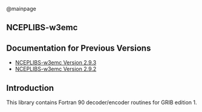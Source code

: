 @mainpage

## NCEPLIBS-w3emc

## Documentation for Previous Versions

* [NCEPLIBS-w3emc Version 2.9.3](ver-2.9.3/index.html)
* [NCEPLIBS-w3emc Version 2.9.2](ver-2.9.2/index.html)

## Introduction

This library contains Fortran 90 decoder/encoder routines for GRIB
edition 1.

